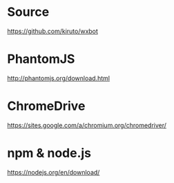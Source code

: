 # Source
https://github.com/kiruto/wxbot

# PhantomJS
http://phantomjs.org/download.html

# ChromeDrive
https://sites.google.com/a/chromium.org/chromedriver/

# npm & node.js
https://nodejs.org/en/download/
